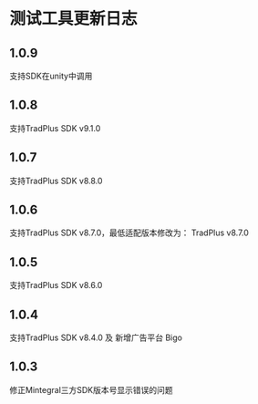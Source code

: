 # 测试工具更新日志

## 1.0.9

支持SDK在unity中调用

## 1.0.8

支持TradPlus SDK v9.1.0

## 1.0.7

支持TradPlus SDK v8.8.0

## 1.0.6

支持TradPlus SDK v8.7.0，最低适配版本修改为： TradPlus v8.7.0

## 1.0.5

支持TradPlus SDK v8.6.0

## 1.0.4

支持TradPlus SDK v8.4.0 及 新增广告平台 Bigo

## 1.0.3

修正Mintegral三方SDK版本号显示错误的问题

